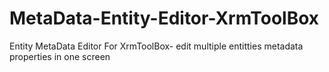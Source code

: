 # MetaData-Entity-Editor-XrmToolBox
Entity MetaData Editor For XrmToolBox- edit multiple entitties metadata properties in one screen
